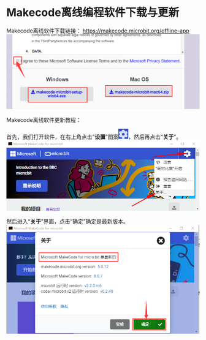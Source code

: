 # Makecode离线编程软件下载与更新

Makecode离线软件下载链接： 
https://makecode.microbit.org/offline-app
![Img](./media/img-20230509131812.png)

Makecode离线软件更新教程：

首先，我们打开软件，在右上角点击“**设置**”图案![Img](./media/img-20230324082855.png)，然后再点击“**关于**”。
![Img](./media/img-20230509132153.png)

然后进入“**关于**”界面，点击“确定”确定是最新版本。
![Img](./media/img-20230509132315.png)







